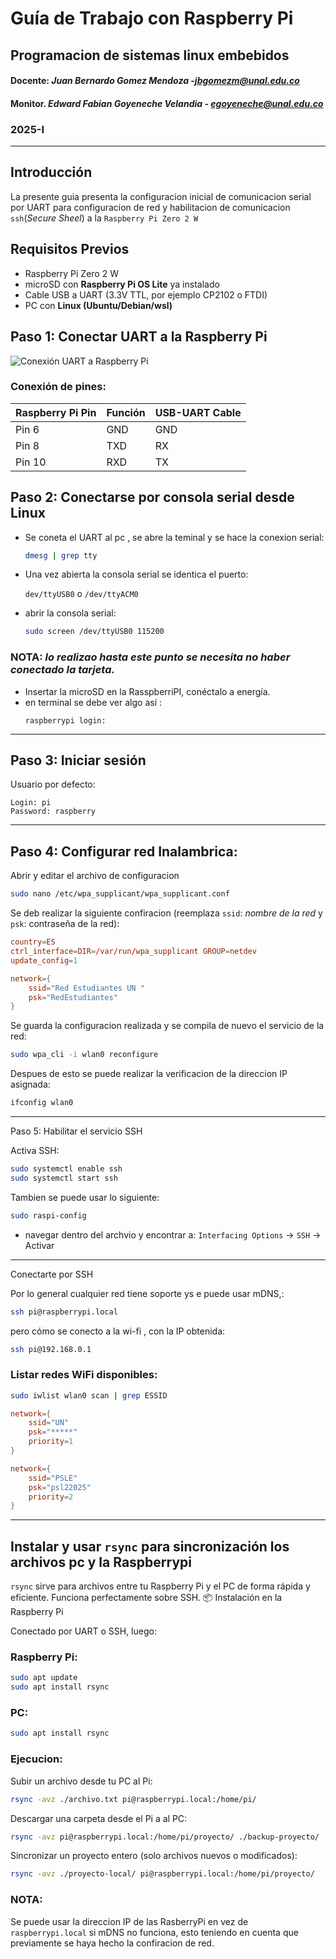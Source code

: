 # Guía de Trabajo con Raspberry Pi

## Programacion de sistemas linux embebidos
#### Docente:  *Juan Bernardo Gomez Mendoza* -*jbgomezm@unal.edu.co*
#### Monitor. *Edward Fabian Goyeneche Velandia* - *egoyeneche@unal.edu.co*


### 2025-I
----

## Introducción
La presente guia presenta la configuracion inicial de comunicacion serial por UART  para configuracion de red y habilitacion de comunicacion `ssh`(*Secure Sheel*)  a la  `Raspberry Pi Zero 2 W`

## Requisitos Previos
- Raspberry Pi Zero 2 W
- microSD con **Raspberry Pi OS Lite** ya instalado
- Cable USB a UART (3.3V TTL, por ejemplo CP2102 o FTDI)
- PC con **Linux (Ubuntu/Debian/wsl)**





##  Paso 1: Conectar UART a la Raspberry Pi

![Conexión UART a Raspberry Pi]( zero2-hero.webp)

### Conexión de pines:

| Raspberry Pi Pin | Función | USB-UART Cable |
|------------------|---------|----------------|
| Pin 6            | GND     | GND            |
| Pin 8            | TXD     | RX             |
| Pin 10           | RXD     | TX             |



##  Paso 2: Conectarse por consola serial desde Linux

* Se coneta  el UART al pc , se abre la teminal y se hace la conexion serial:


   ```bash
   dmesg | grep tty
    ```

* Una vez abierta la consola serial se identica el puerto:
    
    `dev/ttyUSB0` o `/dev/ttyACM0`


* abrir la consola serial:
    ```bash
    sudo screen /dev/ttyUSB0 115200
    ```


### NOTA:  *lo realizao  hasta este punto se necesita  no haber conectado la tarjeta.*




*  Insertar la microSD en la RasspberriPI, conéctalo a energía.
*  en terminal se debe ver algo así :
   ```
   raspberrypi login:
   ```

---

## Paso 3: Iniciar sesión

Usuario por defecto:

```text
Login: pi
Password: raspberry
```

---

## Paso 4: Configurar red  Inalambrica:

Abrir y editar el archivo de configuracion

```bash
sudo nano /etc/wpa_supplicant/wpa_supplicant.conf
```

Se deb  realizar la siguiente confiracion  (reemplaza `ssid`: *nombre de la red* y `psk`: contraseña de  la red):

```conf
country=ES
ctrl_interface=DIR=/var/run/wpa_supplicant GROUP=netdev
update_config=1

network={
    ssid="Red Estudiantes UN "
    psk="RedEstudiantes"
}
```

Se guarda la configuracion realizada y se compila de nuevo el servicio de la red:

```bash
sudo wpa_cli -i wlan0 reconfigure
```

 Despues de esto se puede realizar la verificacion de la direccion IP asignada:

```bash
ifconfig wlan0
```

---

 Paso 5: Habilitar el servicio SSH

Activa SSH:

```bash
sudo systemctl enable ssh
sudo systemctl start ssh
```

Tambien se puede usar lo siguiente:

```bash
sudo raspi-config
```

- navegar dentro del archvio y encontrar  a: `Interfacing Options` → `SSH` → Activar

---

Conectarte por SSH 

Por lo general cualquier red tiene soporte ys e puede usar   mDNS,:

```bash
ssh pi@raspberrypi.local
```

pero cómo se conecto a la wi-fi , con la IP obtenida:

```bash
ssh pi@192.168.0.1
```



### Listar redes WiFi disponibles:

```bash
sudo iwlist wlan0 scan | grep ESSID
```


```conf
network={
    ssid="UN"
    psk="*****"
    priority=1
}

network={
    ssid="PSLE"
    psk="psl22025"
    priority=2
}
```
---

##  Instalar y usar `rsync` para sincronización los  archivos pc y la Raspberrypi

`rsync`  sirve para  archivos entre tu Raspberry Pi y  el  PC de forma rápida y eficiente. Funciona perfectamente sobre SSH.
📦 Instalación en la Raspberry Pi

Conectado por UART o SSH, luego:


### Raspberry Pi:

```bash
sudo apt update
sudo apt install rsync
```

### PC:

```bash
sudo apt install rsync
```

### Ejecucion:

Subir un archivo desde tu PC al Pi:
```bash
rsync -avz ./archivo.txt pi@raspberrypi.local:/home/pi/
```
Descargar una carpeta desde el Pi a al PC:

```bash
rsync -avz pi@raspberrypi.local:/home/pi/proyecto/ ./backup-proyecto/
```

Sincronizar un proyecto entero (solo archivos nuevos o modificados):
```bash
rsync -avz ./proyecto-local/ pi@raspberrypi.local:/home/pi/proyecto/
```

### NOTA:

Se puede usar  la direccion  IP de las RasberryPi en vez de ```raspberrypi.local``` si mDNS no funciona, esto teniendo en cuenta que previamente se haya  hecho  la confiracion de red.